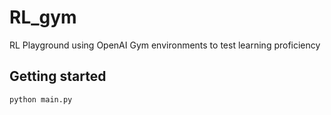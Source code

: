 # RL_gym
RL Playground using OpenAI Gym environments to test learning proficiency

## Getting started

```
python main.py
```
